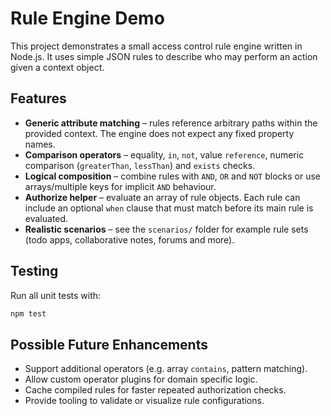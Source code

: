# Rule Engine Demo

This project demonstrates a small access control rule engine written in Node.js. It uses simple JSON rules to describe who may perform an action given a context object.

## Features

- **Generic attribute matching** – rules reference arbitrary paths within the provided context. The engine does not expect any fixed property names.
- **Comparison operators** – equality, `in`, `not`, value `reference`, numeric comparison (`greaterThan`, `lessThan`) and `exists` checks.
- **Logical composition** – combine rules with `AND`, `OR` and `NOT` blocks or use arrays/multiple keys for implicit `AND` behaviour.
- **Authorize helper** – evaluate an array of rule objects. Each rule can include an optional `when` clause that must match before its main rule is evaluated.
- **Realistic scenarios** – see the `scenarios/` folder for example rule sets (todo apps, collaborative notes, forums and more).

## Testing

Run all unit tests with:

```bash
npm test
```

## Possible Future Enhancements

- Support additional operators (e.g. array `contains`, pattern matching).
- Allow custom operator plugins for domain specific logic.
- Cache compiled rules for faster repeated authorization checks.
- Provide tooling to validate or visualize rule configurations.
